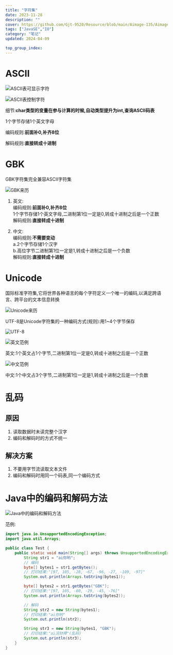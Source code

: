 ```yaml
---
title: "字符集"
date: 2023-11-28
description: ""
cover: https://github.com/Gjt-9520/Resource/blob/main/Aimage-135/Aimage74.jpg?raw=true
tags: ["JavaSE","IO"]
category: "笔记"
updated: 2024-04-09

top_group_index:
---
```


# ASCII

![ASCII表可显示字符](../images/ASCII表可显示字符.png)

![ASCII表控制字符](../images/ASCII表控制字符.png)

细节:**char类型的变量在参与计算的时候,自动类型提升为int,查询ASCII码表**

1个字节存储1个英文字母         

编码规则:**前面补0,补齐8位**

解码规则:**直接转成十进制**

# GBK

GBK字符集完全兼容ASCII字符集

![GBK来历](../images/GBK来历.png)

1. 英文:          
编码规则:**前面补0,补齐8位**          
1个字节存储1个英文字母,二进制第1位一定是0,转成十进制之后是一个正数                         
解码规则:**直接转成十进制**

2. 中文:             
编码规则:**不需要变动**              
a.2个字节存储1个汉字           
b.高位字节二进制第1位一定是1,转成十进制之后是一个负数           
解码规则:**直接转成十进制**

# Unicode

国际标准字符集,它将世界各种语言的每个字符定义一个唯一的编码,以满足跨语言、跨平台的文本信息转换

![Unicode来历](../images/Unicode来历.png)

UTF-8是Unicode字符集的一种编码方式(规则):用1~4个字节保存

![UTF-8](../images/UTF-8.png)

![英文范例](../images/英文Unicode.png)

英文:1个英文占1个字节,二进制第1位一定是0,转成十进制之后是一个正数          

![中文范例](../images/中文Unicode.png)

中文:1个中文占3个字节,二进制第1位一定是1,转成十进制之后是一个负数    

# 乱码

## 原因

1. 读取数据时未读完整个汉字
2. 编码和解码时的方式不统一

## 解决方案

1. 不要用字节流读取文本文件
2. 编码和解码时用同一个码表,同一个编码方式

# Java中的编码和解码方法

![Java中的编码和解码方法](../images/Java中的编码和解码方法.png)

范例:

```java
import java.io.UnsupportedEncodingException;
import java.util.Arrays;

public class Test {
    public static void main(String[] args) throws UnsupportedEncodingException {
        String str1 = "ai你哟";
        // 编码
        byte[] bytes1 = str1.getBytes();
        // 打印结果:"[97, 105, -28, -67, -96, -27, -109, -97]"
        System.out.println(Arrays.toString(bytes1));

        byte[] bytes2 = str1.getBytes("GBK");
        // 打印结果:"[97, 105, -60, -29, -45, -76]"
        System.out.println(Arrays.toString(bytes2));

        // 解码
        String str2 = new String(bytes1);
        // 打印结果:"ai你哟"
        System.out.println(str2);

        String str3 = new String(bytes1, "GBK");
        // 打印结果:"ai浣犲摕"(乱码)
        System.out.println(str3);
    }
}
```